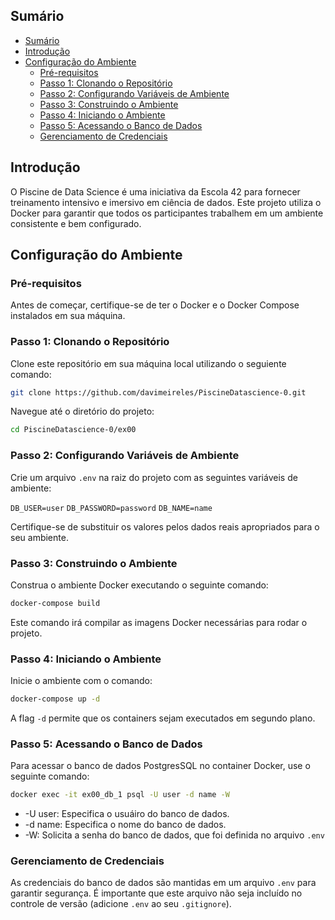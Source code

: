 ## Sumário

- [Sumário](#sumário)
- [Introdução](#introdução)
- [Configuração do Ambiente](#configuração-do-ambiente)
  - [Pré-requisitos](#pré-requisitos)
  - [Passo 1: Clonando o Repositório](#passo-1-clonando-o-repositório)
  - [Passo 2: Configurando Variáveis de Ambiente](#passo-2-configurando-variáveis-de-ambiente)
  - [Passo 3: Construindo o Ambiente](#passo-3-construindo-o-ambiente)
  - [Passo 4: Iniciando o Ambiente](#passo-4-iniciando-o-ambiente)
  - [Passo 5: Acessando o Banco de Dados](#passo-5-acessando-o-banco-de-dados)
  - [Gerenciamento de Credenciais](#gerenciamento-de-credenciais)

## Introdução

O Piscine de Data Science é uma iniciativa da Escola 42 para fornecer treinamento intensivo e imersivo em ciência de dados. Este projeto utiliza o Docker para garantir que todos os participantes trabalhem em um ambiente consistente e bem configurado.

## Configuração do Ambiente

### Pré-requisitos

Antes de começar, certifique-se de ter o Docker e o Docker Compose instalados em sua máquina.

### Passo 1: Clonando o Repositório

Clone este repositório em sua máquina local utilizando o seguiente comando:

```bash
git clone https://github.com/davimeireles/PiscineDatascience-0.git
```

Navegue até o diretório do projeto:
```bash
cd PiscineDatascience-0/ex00
```

### Passo 2: Configurando Variáveis de Ambiente

Crie um arquivo `.env` na raiz do projeto com as seguintes variáveis de ambiente:

`
DB_USER=user
`
`
DB_PASSWORD=password
`
`
DB_NAME=name
`

Certifique-se de substituir os valores pelos dados reais apropriados para o seu ambiente.

### Passo 3: Construindo o Ambiente

Construa o ambiente Docker executando o seguinte comando:

```bash
docker-compose build
```

Este comando irá compilar as imagens Docker necessárias para rodar o projeto.

### Passo 4: Iniciando o Ambiente

Inicie o ambiente com o comando:

```bash
docker-compose up -d
```

A flag `-d` permite que os containers sejam executados em segundo plano.

### Passo 5: Acessando o Banco de Dados

Para acessar o banco de dados PostgresSQL no container Docker, use o seguinte comando:

```bash
docker exec -it ex00_db_1 psql -U user -d name -W
```

- -U user: Especifica o usuáiro do banco de dados.
- -d name: Especifica o nome do banco de dados.
- -W: Solicita a senha do banco de dados, que foi definida no arquivo `.env`

### Gerenciamento de Credenciais

As credenciais do banco de dados são mantidas em um arquivo `.env` para garantir segurança. É importante que este arquivo não seja incluído no controle de versão (adicione `.env` ao seu `.gitignore`).